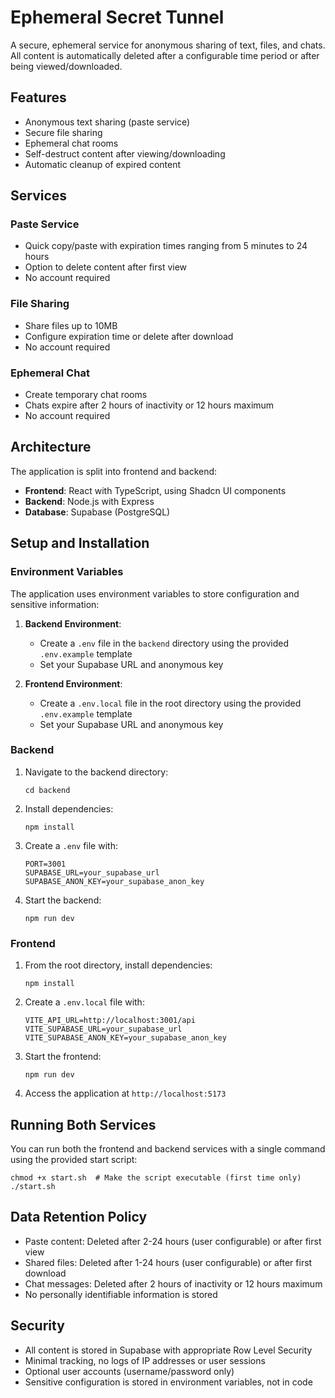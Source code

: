 # Ephemeral Secret Tunnel

A secure, ephemeral service for anonymous sharing of text, files, and chats. All content is automatically deleted after a configurable time period or after being viewed/downloaded.

## Features

- Anonymous text sharing (paste service)
- Secure file sharing
- Ephemeral chat rooms
- Self-destruct content after viewing/downloading
- Automatic cleanup of expired content

## Services

### Paste Service
- Quick copy/paste with expiration times ranging from 5 minutes to 24 hours
- Option to delete content after first view
- No account required

### File Sharing
- Share files up to 10MB
- Configure expiration time or delete after download
- No account required

### Ephemeral Chat
- Create temporary chat rooms
- Chats expire after 2 hours of inactivity or 12 hours maximum
- No account required

## Architecture

The application is split into frontend and backend:

- **Frontend**: React with TypeScript, using Shadcn UI components
- **Backend**: Node.js with Express
- **Database**: Supabase (PostgreSQL)

## Setup and Installation

### Environment Variables

The application uses environment variables to store configuration and sensitive information:

1. **Backend Environment**:
   - Create a `.env` file in the `backend` directory using the provided `.env.example` template
   - Set your Supabase URL and anonymous key

2. **Frontend Environment**:
   - Create a `.env.local` file in the root directory using the provided `.env.example` template
   - Set your Supabase URL and anonymous key

### Backend

1. Navigate to the backend directory:
   ```
   cd backend
   ```

2. Install dependencies:
   ```
   npm install
   ```

3. Create a `.env` file with:
   ```
   PORT=3001
   SUPABASE_URL=your_supabase_url
   SUPABASE_ANON_KEY=your_supabase_anon_key
   ```

4. Start the backend:
   ```
   npm run dev
   ```

### Frontend

1. From the root directory, install dependencies:
   ```
   npm install
   ```

2. Create a `.env.local` file with:
   ```
   VITE_API_URL=http://localhost:3001/api
   VITE_SUPABASE_URL=your_supabase_url
   VITE_SUPABASE_ANON_KEY=your_supabase_anon_key
   ```

3. Start the frontend:
   ```
   npm run dev
   ```

4. Access the application at `http://localhost:5173`

## Running Both Services

You can run both the frontend and backend services with a single command using the provided start script:

```
chmod +x start.sh  # Make the script executable (first time only)
./start.sh
```

## Data Retention Policy

- Paste content: Deleted after 2-24 hours (user configurable) or after first view
- Shared files: Deleted after 1-24 hours (user configurable) or after first download
- Chat messages: Deleted after 2 hours of inactivity or 12 hours maximum
- No personally identifiable information is stored

## Security

- All content is stored in Supabase with appropriate Row Level Security
- Minimal tracking, no logs of IP addresses or user sessions
- Optional user accounts (username/password only)
- Sensitive configuration is stored in environment variables, not in code

